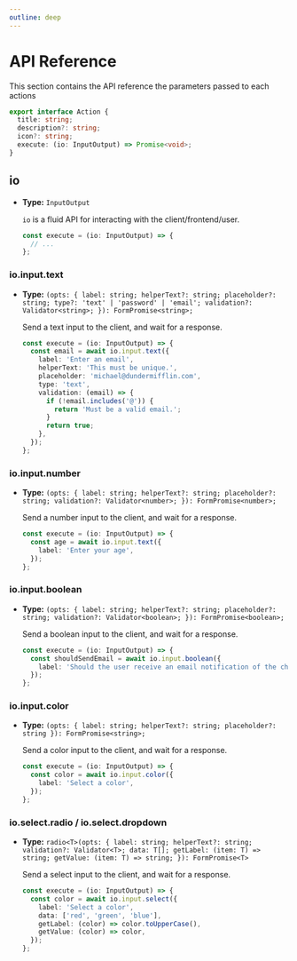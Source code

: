 ```yaml
---
outline: deep
---
```


# API Reference

This section contains the API reference the parameters passed to each actions

```ts
export interface Action {
  title: string;
  description?: string;
  icon?: string;
  execute: (io: InputOutput) => Promise<void>;
}
```

## io

- **Type:** `InputOutput`

  `io` is a fluid API for interacting with the client/frontend/user.

  ```ts
  const execute = (io: InputOutput) => {
    // ...
  };
  ```

### io.input.text

- **Type:** `(opts: { label: string; helperText?: string; placeholder?: string; type?: 'text' | 'password' | 'email'; validation?: Validator<string>; }): FormPromise<string>;`

  Send a text input to the client, and wait for a response.

  ```ts
  const execute = (io: InputOutput) => {
    const email = await io.input.text({
      label: 'Enter an email',
      helperText: 'This must be unique.',
      placeholder: 'michael@dundermifflin.com',
      type: 'text',
      validation: (email) => {
        if (!email.includes('@')) {
          return 'Must be a valid email.';
        }
        return true;
      },
    });
  };
  ```

### io.input.number

- **Type:** `(opts: { label: string; helperText?: string; placeholder?: string; validation?: Validator<number>; }): FormPromise<number>;`

  Send a number input to the client, and wait for a response.

  ```ts
  const execute = (io: InputOutput) => {
    const age = await io.input.text({
      label: 'Enter your age',
    });
  };
  ```

### io.input.boolean

- **Type:** `(opts: { label: string; helperText?: string; placeholder?: string; validation?: Validator<boolean>; }): FormPromise<boolean>;`

  Send a boolean input to the client, and wait for a response.

  ```ts
  const execute = (io: InputOutput) => {
    const shouldSendEmail = await io.input.boolean({
      label: 'Should the user receive an email notification of the change?',
    });
  };
  ```

### io.input.color

- **Type:** `(opts: { label: string; helperText?: string; placeholder?: string }): FormPromise<string>;`

  Send a color input to the client, and wait for a response.

  ```ts
  const execute = (io: InputOutput) => {
    const color = await io.input.color({
      label: 'Select a color',
    });
  };
  ```

### io.select.radio / io.select.dropdown

- **Type:** `radio<T>(opts: { label: string; helperText?: string; validation?: Validator<T>; data: T[]; getLabel: (item: T) => string; getValue: (item: T) => string; }): FormPromise<T>`

  Send a select input to the client, and wait for a response.

  ```ts
  const execute = (io: InputOutput) => {
    const color = await io.input.select({
      label: 'Select a color',
      data: ['red', 'green', 'blue'],
      getLabel: (color) => color.toUpperCase(),
      getValue: (color) => color,
    });
  };
  ```
